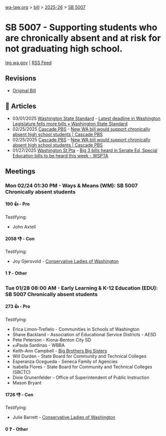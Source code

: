 [wa-law.org](/) > [bill](/bill/) > [2025-26](/bill/2025-26/) > [SB 5007](/bill/2025-26/sb/5007/)

# SB 5007 - Supporting students who are chronically absent and at risk for not graduating high school.
[leg.wa.gov](https://app.leg.wa.gov/billsummary?BillNumber=5007&Year=2025&Initiative=false) | [RSS Feed](./rss.xml)

## Revisions
* [Original Bill](1/)

## 📰 Articles
* 03/01/2025 [Washington State Standard](/org/washington_state_standard/) - [Latest deadline in Washington Legislature fells more bills • Washington State Standard](https://washingtonstatestandard.com/2025/03/01/latest-deadline-in-washington-legislature-fells-more-bills/#:~:text=Senate%20Bill%205007)
* 02/25/2025 [Cascade PBS](/org/cascade_pbs/) - [New WA bill would support chronically absent high school students | Cascade PBS](https://crosscut.com/politics/2025/02/new-wa-bill-would-support-chronically-absent-high-school-students#:~:text=Senate%20Bill%205007)
* 02/25/2025 [Cascade PBS](/org/cascade_pbs/) - [New WA bill would support chronically absent high school students | Cascade PBS](https://www.cascadepbs.org/politics/2025/02/new-wa-bill-would-support-chronically-absent-high-school-students#:~:text=Senate%20Bill%205007)
* 01/27/2025 [Washington St Pta](/org/washington_st_pta/) - [Big 3 bills heard in Senate Ed, Special Education bills to be heard this week - WSPTA](https://www.wastatepta.org/2025session-week3/#:~:text=SB%205007)

## Meetings
### Mon 02/24 01:30 PM - Ways & Means (WM): SB 5007 Chronically absent students
#### 190 👍 - Pro
Testifying:
* John Axtell

#### 2058 👎 - Con
Testifying:
* Joy Gjersvold - [Conservative Ladies of Washington](/org/conservative_ladies_of_washington/)

#### 1 ❓ - Other

### Tue 01/28 08:00 AM - Early Learning & K-12 Education (EDU): SB 5007 Chronically absent students
#### 273 👍 - Pro
Testifying:
* Erica Limon-Trefielo - Communities in Schools of Washington
* Shane Backland - Association of Educational Service Districts -  AESD
* Pete Peterson - Kiona-Benton City SD
* 💵Paula Sardinas - WBBA
* Keith-Ann Campbell - [Big Brothers Big Sisters](/org/big_brothers_big_sisters/)
* Will Durden - State Board for Community and Technical Colleges
* Esperanza Ocegueda - Seneca Family of Agencies
* Isabella Flores - State Board for Community and Technical Colleges (SBCTC)
* Dixie Grunenfelder - Office of Superintendent of Public Instruction
* Mason Bryant

#### 1726 👎 - Con
Testifying:
* Julie Barrett - [Conservative Ladies of Washington](/org/conservative_ladies_of_washington/)

#### 0 ❓ - Other
